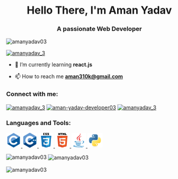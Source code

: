 <h1 align="center">Hello There, I'm Aman Yadav</h1>
<h3 align="center">A passionate Web Developer</h3>

<p align="left"> <img src="https://komarev.com/ghpvc/?username=amanyadav03&label=Profile%20views&color=0e75b6&style=flat" alt="amanyadav03" /> </p>

<p align="left"> <a href="https://twitter.com/amanyadav_3" target="blank"><img src="https://img.shields.io/twitter/follow/amanyadav_3?logo=twitter&style=for-the-badge" alt="amanyadav_3" /></a> </p>

- 🌱 I’m currently learning **react.js**

- 📫 How to reach me **aman310k@gmail.com**

<h3 align="left">Connect with me:</h3>
<p align="left">
<a href="https://twitter.com/amanyadav_3" target="blank"><img align="center" src="https://raw.githubusercontent.com/rahuldkjain/github-profile-readme-generator/master/src/images/icons/Social/twitter.svg" alt="amanyadav_3" height="30" width="40" /></a>
<a href="https://www.linkedin.com/in/aman-yadav-developer03/" target="blank"><img align="center" src="https://raw.githubusercontent.com/rahuldkjain/github-profile-readme-generator/master/src/images/icons/Social/linked-in-alt.svg" alt="aman-yadav-developer03" height="30" width="40" /></a>
<a href="https://instagram.com/amanyadav_3" target="blank"><img align="center" src="https://raw.githubusercontent.com/rahuldkjain/github-profile-readme-generator/master/src/images/icons/Social/instagram.svg" alt="amanyadav_3" height="30" width="40" /></a>
</p>

<h3 align="left">Languages and Tools:</h3>
<p align="left"> <a href="https://www.cprogramming.com/" target="_blank" rel="noreferrer"> <img src="https://raw.githubusercontent.com/devicons/devicon/master/icons/c/c-original.svg" alt="c" width="40" height="40"/> </a> <a href="https://www.w3schools.com/cpp/" target="_blank" rel="noreferrer"> <img src="https://raw.githubusercontent.com/devicons/devicon/master/icons/cplusplus/cplusplus-original.svg" alt="cplusplus" width="40" height="40"/> </a> <a href="https://www.w3schools.com/css/" target="_blank" rel="noreferrer"> <img src="https://raw.githubusercontent.com/devicons/devicon/master/icons/css3/css3-original-wordmark.svg" alt="css3" width="40" height="40"/> </a><a href="https://www.w3.org/html/" target="_blank" rel="noreferrer"> <img src="https://raw.githubusercontent.com/devicons/devicon/master/icons/html5/html5-original-wordmark.svg" alt="html5" width="40" height="40"/> </a> <a href="https://www.java.com" target="_blank" rel="noreferrer"> <img src="https://raw.githubusercontent.com/devicons/devicon/master/icons/java/java-original.svg" alt="java" width="40" height="40"/> </a></a> <a href="https://www.python.org" target="_blank" rel="noreferrer"> <img src="https://raw.githubusercontent.com/devicons/devicon/master/icons/python/python-original.svg" alt="python" width="40" height="40"/> </a> </p>

<p><img align="left" src="https://github-readme-stats.vercel.app/api/top-langs?username=amanyadav03&show_icons=true&locale=en&layout=compact" alt="amanyadav03" /></p>

<p>&nbsp;<img align="center" src="https://github-readme-stats.vercel.app/api?username=amanyadav03&show_icons=true&locale=en" alt="amanyadav03" /></p>

<p><img align="center" src="https://github-readme-streak-stats.herokuapp.com/?user=amanyadav03&" alt="amanyadav03" /></p>
